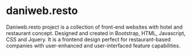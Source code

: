 # daniweb.resto
Daniweb.resto project is a collection of front-end websites with hotel and restaurant concept. Designed and created in Bootstrap, HTML, Javascript, CSS and Jquery. It is a frontend design perfect for restaurant-based companies with user-enhanced and user-interfaced feature capabilities.

